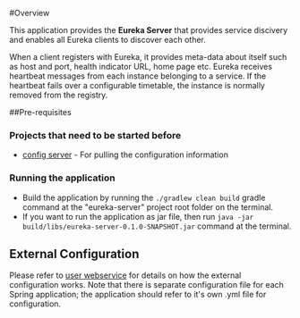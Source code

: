 #Overview

This application provides the **Eureka Server** that provides service discivery and enables all Eureka clients to discover each other.

When a client registers with Eureka, it provides meta-data about itself such as host and port, health indicator URL, home page etc. Eureka receives heartbeat messages from each instance belonging to a service. If the heartbeat fails over a configurable timetable, the instance is normally removed from the registry.

##Pre-requisites

### Projects that need to be started before
* [config server](/../../blob/master/config-server/README.md) - For pulling the configuration information

### Running the application
* Build the application by running the `./gradlew clean build` gradle command at the "eureka-server" project root folder	on the terminal.
* If you want to run the application as jar file, then run `java -jar build/libs/eureka-server-0.1.0-SNAPSHOT.jar` command at the terminal.

## External Configuration
Please refer to [user webservice](/../../blob/master/user-webservice/README.md) for details on how the external configuration works. Note that there is separate configuration file for each Spring application; the application should refer to it's own .yml file for configuration.